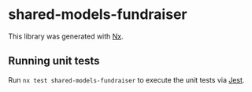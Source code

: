 # shared-models-fundraiser

This library was generated with [Nx](https://nx.dev).

## Running unit tests

Run `nx test shared-models-fundraiser` to execute the unit tests via [Jest](https://jestjs.io).

